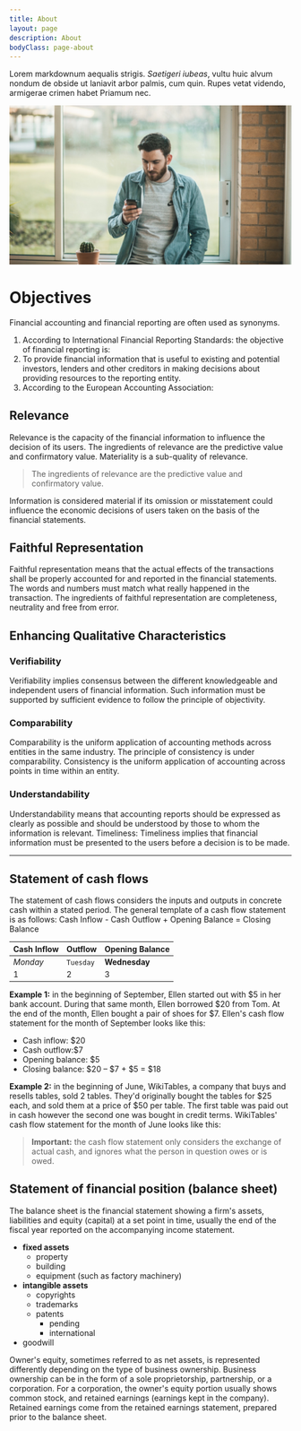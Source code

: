 ```yaml
---
title: About
layout: page
description: About
bodyClass: page-about
---
```


Lorem markdownum aequalis strigis. _Saetigeri iubeas_, vultu huic alvum nondum
de obside ut laniavit arbor palmis, cum quin. Rupes vetat videndo, armigerae
crimen habet Priamum nec.

![Accounting Services](/images/thom-holmes-Lrfw0U_o9I0-unsplash.jpg)

# Objectives

Financial accounting and financial reporting are often used as synonyms.

1. According to International Financial Reporting Standards: the objective of financial reporting is:
2. To provide financial information that is useful to existing and potential investors, lenders and other creditors in
   making decisions about providing resources to the reporting entity.
3. According to the European Accounting Association:

## Relevance

Relevance is the capacity of the financial information to influence the decision of its users. The ingredients of
relevance are the predictive value and confirmatory value. Materiality is a sub-quality of relevance.

> The ingredients of relevance are the predictive value and confirmatory value.

Information is considered material if its omission or misstatement could influence the economic decisions of users taken
on the basis of the financial statements.

## Faithful Representation

Faithful representation means that the actual effects of the transactions shall be properly accounted for and reported
in the financial statements. The words and numbers must match what really happened in the transaction. The ingredients
of faithful representation are completeness, neutrality and free from error.

## Enhancing Qualitative Characteristics

### Verifiability

Verifiability implies consensus between the different knowledgeable and independent users of financial information. Such
information must be supported by sufficient evidence to follow the principle of objectivity.

### Comparability

Comparability is the uniform application of accounting methods across entities in the same industry. The principle of
consistency is under comparability. Consistency is the uniform application of accounting across points in time within an
entity.

### Understandability

Understandability means that accounting reports should be expressed as clearly as possible and should be understood by
those to whom the information is relevant.
Timeliness: Timeliness implies that financial information must be presented to the users before a decision is to be
made.

---

## Statement of cash flows

The statement of cash flows considers the inputs and outputs in concrete cash within a stated period. The general
template of a cash flow statement is as follows: Cash Inflow - Cash Outflow + Opening Balance = Closing Balance

| Cash Inflow | Outflow   | Opening Balance |
|-------------|-----------|-----------------|
| _Monday_    | `Tuesday` | **Wednesday**   |
| 1           | 2         | 3               |

**Example 1:** in the beginning of September, Ellen started out with $5 in her bank account. During that same month,
Ellen borrowed $20 from Tom. At the end of the month, Ellen bought a pair of shoes for $7. Ellen's cash flow statement
for the month of September looks like this:

- Cash inflow: $20
- Cash outflow:$7
- Opening balance: $5
- Closing balance: $20 – $7 + $5 = $18

**Example 2:** in the beginning of June, WikiTables, a company that buys and resells tables, sold 2 tables. They'd
originally bought the tables for $25 each, and sold them at a price of $50 per table. The first table was paid out in
cash however the second one was bought in credit terms. WikiTables' cash flow statement for the month of June looks like
this:

> **Important:** the cash flow statement only considers the exchange of actual cash, and ignores what the person in
> question owes or is owed.

## Statement of financial position (balance sheet)

The balance sheet is the financial statement showing a firm's assets, liabilities and equity (capital) at a set point in
time, usually the end of the fiscal year reported on the accompanying income statement.

- **fixed assets**
    - property
    - building
    - equipment (such as factory machinery)
- **intangible assets**
    - copyrights
    - trademarks
    - patents
        - pending
        - international
- goodwill

Owner's equity, sometimes referred to as net assets, is represented differently depending on the type of business
ownership. Business ownership can be in the form of a sole proprietorship, partnership, or a corporation. For a
corporation, the owner's equity portion usually shows common stock, and retained earnings (earnings kept in the
company). Retained earnings come from the retained earnings statement, prepared prior to the balance sheet.
